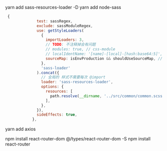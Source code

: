 yarn add sass-resources-loader -D
yarn add node-sass

```js
 {
              test: sassRegex,
              exclude: sassModuleRegex,
              use: getStyleLoaders(
                {
                  importLoaders: 3,
                  // TODO: 不注释掉会有问题
                  // modules: true, // css-module
                  // localIdentName: '[name]-[local]-[hash:base64:5]', // css-module hash
                  sourceMap: isEnvProduction && shouldUseSourceMap, // 是否map
                },
                'sass-loader'
              ).concat({
                // 全局的 样式不需要每次 @import
                loader: 'sass-resources-loader',
                options: {
                  resources: [
                    path.resolve(__dirname, '../src/common/common.scss'),
                  ],
                },
              }),
              sideEffects: true,
            },
```

yarn add axios

npm install react-router-dom @/types/react-router-dom -S
npm install react-router 